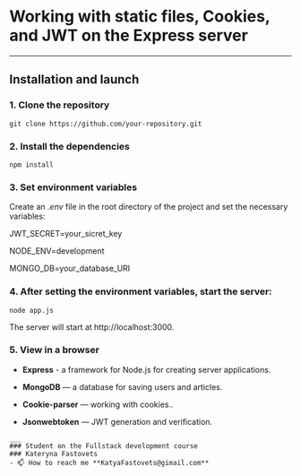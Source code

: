 # Working with static files, Cookies, and JWT on the Express server
____
## Installation and launch

### **1.** Clone the repository

`git clone https://github.com/your-repository.git`

### **2.** Install the dependencies

`npm install`

### **3.** Set environment variables

Create an *.env* file in the root directory of the project and set the necessary variables:

JWT_SECRET=your_sicret_key

NODE_ENV=development

MONGO_DB=your_database_URI

### **4.** After setting the environment variables, start the server:

`node app.js`

The server will start at http://localhost:3000.

### **5.** View in a browser

+ **Express** - a framework for Node.js for creating server applications.

+ **MongoDB** — a database for saving users and articles.

+ **Cookie-parser** — working with cookies..

+ **Jsonwebtoken** — JWT generation and verification.

```
___
### Student on the Fullstack development course
### Kateryna Fastovets
- 📫 How to reach me **KatyaFastovets@gimail.com**
